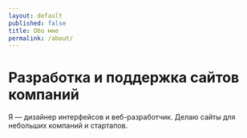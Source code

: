 ```yaml
---
layout: default
published: false
title: Обо мне
permalink: /about/
---
```


Разработка и поддержка сайтов компаний
======================================

Я — дизайнер интерфейсов и веб-разработчик. Делаю сайты для небольших компаний и стартапов. 

<!--Плохие тексты могут угробить проект, поэтому я учусь редактуре. Люблю вести проекты, находить исполнителей и отвечать за результат.

Сейчас делаю сайты для датской компании «[Прагма](http://www.praqma.com/)» и новых проектов в 2016 году не беру. Буду рад познакомиться с предпринимателями и дизайнерами, помочь советом, поделиться опытом.


Мои проекты
-----------
<!--* [Plazma Vision](http://pv7.dianov.org/){:target="_blank"} — Реклама на мониторах в местах массового посещения. Сайт в разработке.--
* [kruglendar.ru](http://kruglendar.ru){:target="_blank"} — я делаю круглые плакаты-ежедневники.
* [Архитектурно-строительное управление](http://asu34.ru/){:target="_blank"} — строительство частных домов в Волгограде и области.
<!--* [localhostel](http://localhostel.ru){:target="_blank"} — первый хостел в Волгограде.--
* [ТТК ЮФО](http://ttkufo.ru){:target="_blank"} — туристическая компания.
<!--* [Арт мир](http://artmirsalon.ru/){:target="_blank"} — товары для художников.--
<!--* [netvoxlab.ru](http://netvoxlab.ru){:target="_blank"} — разработка программного обеспечения.--
* [Сайт художницы Дарьи Маликовой](http://malikovadarya.info){:target="_blank"}
* [Swipe Player](https://play.google.com/store/apps/details?id=net.illusor.swipeplayer&hl=ru){:target="_blank"} — жестовый аудиоплеер для андроида. Программист — Никита Кобзев.

Контакты
--------

<div class="phone" markdown="1">
**+7 905 394-5-394**
</div>
<div class="email" markdown="1">
**[{{ site.email }}](mailto:{{ site.email }})**
</div>
-->